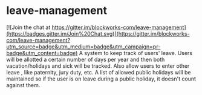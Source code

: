 # leave-management

[![Join the chat at https://gitter.im/blockworks-com/leave-management](https://badges.gitter.im/Join%20Chat.svg)](https://gitter.im/blockworks-com/leave-management?utm_source=badge&utm_medium=badge&utm_campaign=pr-badge&utm_content=badge)
A system to keep track of users' leave. Users will be allotted a certain number of days per year and then both vacation/holidays and sick will be tracked. Also allow users to enter other leave , like paternity, jury duty, etc. A list of allowed public holidays will be maintained so if the user is on leave during a public holiday, it doesn't count against them.
